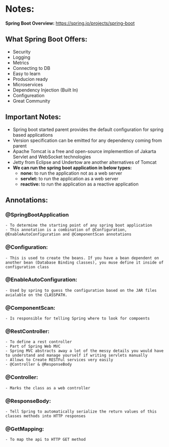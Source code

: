 # Notes:
**Spring Boot Overview:** https://spring.io/projects/spring-boot

## What Spring Boot Offers:
- Security
- Logging
- Metrics
- Connecting to DB
- Easy to learn
- Producion ready
- Microservices
- Dependency Injection (Built In)
- Configureation
- Great Community

## Important Notes:
- Spring boot started parent provides the default configuration for spring based applications
- Version specification can be emitted for any dependency coming from parent
- Apache Tomcat is a free and open-source implementtion of Jakarta Servlet and WebSocket technologies
- Jetty from Eclipse and Undertow are another alternatives of Tomcat
- **We can run the spring boot application in below types:**
    - **none:** to run the application not as a web server
    - **servlet:** to run the application as a web server
    - **reactive:** to run the application as a reactive application

## Annotations:
### @SpringBootApplication
    - To determine the starting point of any spring boot application
    - This annotation is a combination of @Configuration, @EnableAutoConfiguration and @ComponentScan annotations
### @Configuration:
    - This is used to create the beans. If you have a bean dependent on another bean (Database Binding classes), you muse define it inside of configuration class
### @EnableAutoConfiguration:
    - Used by spring to guess the configuration based on the JAR files avialable on the CLASSPATH.
### @ComponentScan:
    - Is responsible for telling Spring where to look for compoents
### @RestController:
    - To define a rest controller
    - Part of Spring Web MVC
    - Spring MVC abstracts away a lot of the messy details you would have to understand and manage yourself if writing servlets manually
    - Allows to Create RESTFul services very easily
    - @Controller & @ResponseBody
### @Controller:
    - Marks the class as a web controller
### @ResponseBody:
    - Tell Spring to automatically serialize the return values of this classes methods into HTTP responses
### @GetMapping:
    - To map the api to HTTP GET method
